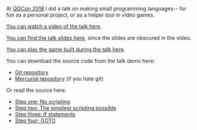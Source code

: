 At [QGCon 2018](https://qgcon.com/) I did a talk on making small programming languages-- for fun as a personal project, or as a helper tool in video games.

[You can watch a video of the talk here](https://www.twitch.tv/videos/319700428?t=00h00m36s).

[You can find the talk slides here](qgcon-2018-pl-talk.pdf), since the slides are obscured in the video.

[You can play the game built during the talk here](game.html).

You can download the source code from the talk demo here:

* [Git repository](https://github.com/mcclure/qgcon-2018/tree/demo)
* [Mercurial repository](https://bitbucket.org/runhello/qgcon-2018/) (if you hate git)

Or read the source here:

* [Step one: No scripting](https://github.com/mcclure/qgcon-2018/blob/dd07dac017a41c6564a1cde3dd39d4697d3349ee/index.html)
* [Step two: The simplest scripting possible](https://github.com/mcclure/qgcon-2018/blob/65208db16e2ca4164ea811f7441c890314a537c7/index.html)
* [Step three: If statements](https://github.com/mcclure/qgcon-2018/blob/ca32e07019315bb1496c777e6a7dc9a083957165/index.html)
* [Step four: GOTO](https://github.com/mcclure/qgcon-2018/blob/dd09e862335f9678824192d4e87c905ca4a4b649/index.html)
